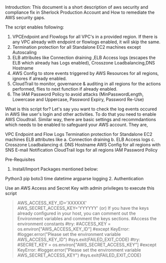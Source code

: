 
Introduction:
This document is a short description of aws security and compliance fix in Sherlock Production Account and How to remediate the AWS security gaps. 

The script enables following:
1. VPCEndpoint and Flowlogs for all VPC's in a provided region. If there is any VPC already with endpoint or flowlogs enabled, it will skip the same.
2. Termination protection for all Standalone EC2 machines except Autoscaling
3. ELB attributes like Connection draining ,ELB Access logs (escapes the ELB which already has Logs enabled), Crosszone Loadbalancing,DNS Hostname
4. AWS Config to store events triggered by AWS Resources for all regions, ignores if already enabled.
5. CloudTrail to monitor, governance & auditing in all regions for the actions performed, flies to next function if already enabled. 
6. The IAM Password Policy to avoid attacks (MinPasswordLength, Lowercase and Uppercase, Password Expiry, Password Re-Use)

What is this script for?
Let's say you want to check the log events occured in AWS like user's login and other activities. To do that you need to enable AWS Cloudtrail. Similar way, there are basic settings and recommdantions which needs to be enabled to safeguard your AWS account. They are,

 VPC Endpoint and Flow Logs
 Termination protection for Standalone EC2 machines
 ELB attributes like
a. Connection draining
b. ELB Access logs
c. Crosszone Loadbalancing
d. DNS Hostname
AWS Config for all regions with SNS E-mail Notification
CloudTrail logs for all regions
IAM Password Policy


Pre-Requisites
1. Install/Import Packages mentioned below:

Python3
pip
boto3
time
datetime
argparse
logging
2. Authentication

 Use an AWS Access and Secret Key with admin privileges to execute this script 
> AWS_ACCESS_KEY_ID='XXXXXX' 
> AWS_SECRET_ACCESS_KEY='YYYYYY'
(or)
If you have the keys already configured in your host, you can comment out the Environment variables and comment the keys sections.
 #Access the environment constants 
 #try: 
 #ACCESS_KEY = os.environ["AWS_ACCESS_KEY_ID"] 
 #except KeyError: 
 #logger.error("Please set the environment variable AWS_ACCESS_KEY_ID") 
 #sys.exit(FAILED_EXIT_CODE) 
 #try: 
 #SECRET_KEY = os.environ["AWS_SECRET_ACCESS_KEY"] 
 #except KeyError: 
 #logger.error("Please set the environment variable AWS_SECRET_ACCESS_KEY") 
 #sys.exit(FAILED_EXIT_CODE)
